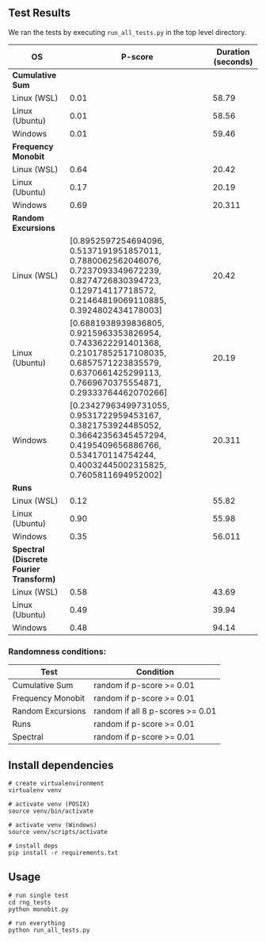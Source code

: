 ## Test Results
We ran the tests by executing ```run_all_tests.py``` in the top level directory.


| OS            | P-score       | Duration (seconds)  |
| ------------- |---------------| -----|
| **Cumulative Sum**
| Linux (WSL)    | 0.01 |58.79|
| Linux (Ubuntu) | 0.01 |58.56|
| Windows        | 0.01 |59.46|
| **Frequency Monobit**
| Linux (WSL)    | 0.64 |20.42|
| Linux (Ubuntu) | 0.17 |20.19|
| Windows        | 0.69 |20.311|
| **Random Excursions**
| Linux (WSL)    | [0.8952597254694096, 0.5137191951857011, 0.7880062562046076, 0.7237093349672239, 0.8274726830394723, 0.129714117718572, 0.21464819069110885, 0.3924802434178003] |20.42|
| Linux (Ubuntu) | [0.6881938939836805, 0.9215963353826954, 0.7433622291401368, 0.21017852517108035, 0.6857571223835579, 0.6370661425299113, 0.7669670375554871, 0.29333764462070266] |20.19|
| Windows        | [0.23427963499731055, 0.9531722959453167, 0.3821753924485052, 0.36642356345457294, 0.4195409656886766, 0.534170114754244, 0.40032445002315825, 0.7605811694952002] |20.311|
| **Runs**
| Linux (WSL)    | 0.12 |55.82|
| Linux (Ubuntu) | 0.90 |55.98|
| Windows        | 0.35 |56.011|
| **Spectral (Discrete Fourier Transform)**
| Linux (WSL)    | 0.58 |43.69|
| Linux (Ubuntu) | 0.49 |39.94|
| Windows        | 0.48 |94.14|


### Randomness conditions:
| Test            | Condition
| ------------- |---------------|
| Cumulative Sum | random if p-score >= 0.01 |
| Frequency Monobit | random if p-score >= 0.01 |
| Random Excursions | random if all 8 p-scores >= 0.01 |
| Runs | random if p-score >= 0.01 |
| Spectral | random if p-score >= 0.01 |


## Install dependencies
```
# create virtualenvironment
virtualenv venv

# activate venv (POSIX)
source venv/bin/activate

# activate venv (Windows)
source venv/scripts/activate

# install deps
pip install -r requirements.txt
```

## Usage
```
# run single test
cd rng_tests
python monobit.py

# run everything
python run_all_tests.py
```
